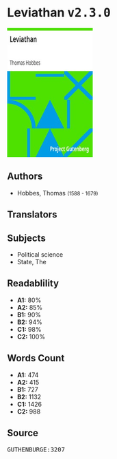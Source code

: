 # Leviathan <kbd>v2.3.0</kbd>

![](./cover.medium.jpg "")

## Authors


 - Hobbes, Thomas <small>(1588 - 1679)</small>

## Translators



## Subjects


 - Political science
 - State, The

## Readablility


 - **A1:** 80%
 - **A2:** 85%
 - **B1:** 90%
 - **B2:** 94%
 - **C1:** 98%
 - **C2:** 100%

## Words Count


 - **A1:** 474
 - **A2:** 415
 - **B1:** 727
 - **B2:** 1132
 - **C1:** 1426
 - **C2:** 988

## Source


<kbd>GUTHENBURGE:3207</kbd>
